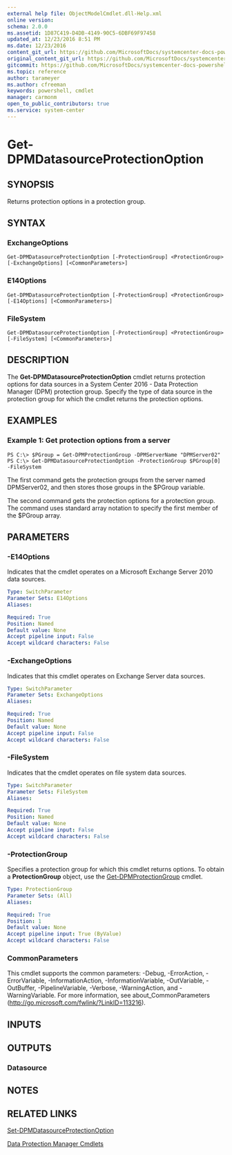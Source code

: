 ```yaml
---
external help file: ObjectModelCmdlet.dll-Help.xml
online version: 
schema: 2.0.0
ms.assetid: 1D87C419-D4DB-4149-90C5-6DBF69F97458
updated_at: 12/23/2016 8:51 PM
ms.date: 12/23/2016
content_git_url: https://github.com/MicrosoftDocs/systemcenter-docs-powershell/blob/live/systemcenter-cmdlets/SystemCenter2016/DataProtectionManager/vlatest/Get-DPMDatasourceProtectionOption.md
original_content_git_url: https://github.com/MicrosoftDocs/systemcenter-docs-powershell/blob/live/systemcenter-cmdlets/SystemCenter2016/DataProtectionManager/vlatest/Get-DPMDatasourceProtectionOption.md
gitcommit: https://github.com/MicrosoftDocs/systemcenter-docs-powershell/blob/66515d87034fb4944dd2b7035563d20b1b00d010/systemcenter-cmdlets/SystemCenter2016/DataProtectionManager/vlatest/Get-DPMDatasourceProtectionOption.md
ms.topic: reference
author: tarameyer
ms.author: cfreeman
keywords: powershell, cmdlet
manager: carmonm
open_to_public_contributors: true
ms.service: system-center
---
```


# Get-DPMDatasourceProtectionOption

## SYNOPSIS
Returns protection options in a protection group.

## SYNTAX

### ExchangeOptions
```
Get-DPMDatasourceProtectionOption [-ProtectionGroup] <ProtectionGroup> [-ExchangeOptions] [<CommonParameters>]
```

### E14Options
```
Get-DPMDatasourceProtectionOption [-ProtectionGroup] <ProtectionGroup> [-E14Options] [<CommonParameters>]
```

### FileSystem
```
Get-DPMDatasourceProtectionOption [-ProtectionGroup] <ProtectionGroup> [-FileSystem] [<CommonParameters>]
```

## DESCRIPTION
The **Get-DPMDatasourceProtectionOption** cmdlet returns protection options for data sources in a System Center 2016 - Data Protection Manager (DPM) protection group.
Specify the type of data source in the protection group for which the cmdlet returns the protection options.

## EXAMPLES

### Example 1: Get protection options from a server
```
PS C:\> $PGroup = Get-DPMProtectionGroup -DPMServerName "DPMServer02"
PS C:\> Get-DPMDatasourceProtectionOption -ProtectionGroup $PGroup[0] -FileSystem
```

The first command gets the protection groups from the server named DPMServer02, and then stores those groups in the $PGroup variable.

The second command gets the protection options for a protection group.
The command uses standard array notation to specify the first member of the $PGroup array.

## PARAMETERS

### -E14Options
Indicates that the cmdlet operates on a Microsoft Exchange Server 2010 data sources.

```yaml
Type: SwitchParameter
Parameter Sets: E14Options
Aliases: 

Required: True
Position: Named
Default value: None
Accept pipeline input: False
Accept wildcard characters: False
```

### -ExchangeOptions
Indicates that this cmdlet operates on Exchange Server data sources.

```yaml
Type: SwitchParameter
Parameter Sets: ExchangeOptions
Aliases: 

Required: True
Position: Named
Default value: None
Accept pipeline input: False
Accept wildcard characters: False
```

### -FileSystem
Indicates that the cmdlet operates on file system data sources.

```yaml
Type: SwitchParameter
Parameter Sets: FileSystem
Aliases: 

Required: True
Position: Named
Default value: None
Accept pipeline input: False
Accept wildcard characters: False
```

### -ProtectionGroup
Specifies a protection group for which this cmdlet returns options.
To obtain a **ProtectionGroup** object, use the [Get-DPMProtectionGroup](./Get-DPMProtectionGroup.md) cmdlet.

```yaml
Type: ProtectionGroup
Parameter Sets: (All)
Aliases: 

Required: True
Position: 1
Default value: None
Accept pipeline input: True (ByValue)
Accept wildcard characters: False
```

### CommonParameters
This cmdlet supports the common parameters: -Debug, -ErrorAction, -ErrorVariable, -InformationAction, -InformationVariable, -OutVariable, -OutBuffer, -PipelineVariable, -Verbose, -WarningAction, and -WarningVariable. For more information, see about_CommonParameters (http://go.microsoft.com/fwlink/?LinkID=113216).

## INPUTS

## OUTPUTS

### Datasource

## NOTES

## RELATED LINKS

[Set-DPMDatasourceProtectionOption](xref:SystemCenter2016/DataProtectionManager/vlatest/Set-DPMDatasourceProtectionOption.md)

[Data Protection Manager Cmdlets](xref:SystemCenter2016/DataProtectionManager/vlatest/DataProtectionManager.md)
